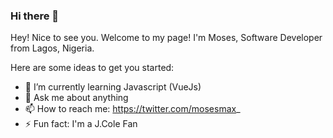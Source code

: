 ### Hi there 👋

Hey! Nice to see you.
Welcome to my page!
I'm Moses, Software Developer from  Lagos, Nigeria.
<!--
**adebayo-moses/Adebayo-Moses** is a ✨ _special_ ✨ repository because its `README.md` (this file) appears on your GitHub profile. -->

Here are some ideas to get you started:

- 🌱 I’m currently learning Javascript (VueJs)
- 💬 Ask me about anything
- 📫 How to reach me: https://twitter.com/mosesmax_
- ⚡ Fun fact: I'm a J.Cole Fan



